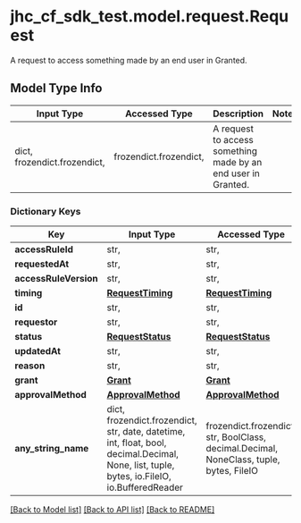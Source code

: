 # jhc_cf_sdk_test.model.request.Request

A request to access something made by an end user in Granted.

## Model Type Info
Input Type | Accessed Type | Description | Notes
------------ | ------------- | ------------- | -------------
dict, frozendict.frozendict,  | frozendict.frozendict,  | A request to access something made by an end user in Granted. | 

### Dictionary Keys
Key | Input Type | Accessed Type | Description | Notes
------------ | ------------- | ------------- | ------------- | -------------
**accessRuleId** | str,  | str,  |  | 
**requestedAt** | str,  | str,  |  | 
**accessRuleVersion** | str,  | str,  |  | 
**timing** | [**RequestTiming**](RequestTiming.md) | [**RequestTiming**](RequestTiming.md) |  | 
**id** | str,  | str,  |  | 
**requestor** | str,  | str,  |  | 
**status** | [**RequestStatus**](RequestStatus.md) | [**RequestStatus**](RequestStatus.md) |  | 
**updatedAt** | str,  | str,  |  | 
**reason** | str,  | str,  |  | [optional] 
**grant** | [**Grant**](Grant.md) | [**Grant**](Grant.md) |  | [optional] 
**approvalMethod** | [**ApprovalMethod**](ApprovalMethod.md) | [**ApprovalMethod**](ApprovalMethod.md) |  | [optional] 
**any_string_name** | dict, frozendict.frozendict, str, date, datetime, int, float, bool, decimal.Decimal, None, list, tuple, bytes, io.FileIO, io.BufferedReader | frozendict.frozendict, str, BoolClass, decimal.Decimal, NoneClass, tuple, bytes, FileIO | any string name can be used but the value must be the correct type | [optional]

[[Back to Model list]](../../README.md#documentation-for-models) [[Back to API list]](../../README.md#documentation-for-api-endpoints) [[Back to README]](../../README.md)

